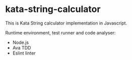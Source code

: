 # kata-string-calculator

This is Kata String calculator implementation in Javascript.

Runtime environment, test runner and code analyser:
- Node.js
- Ava TDD 
- Eslint linter
